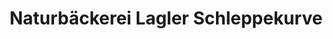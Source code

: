 ---
title: "Naturbäckerei Lagler Schleppekurve"
url: /klagenfurt-am-woerthersee/naturbaeckerei-lagler-schleppekurve/
shop: Bäckerei
---